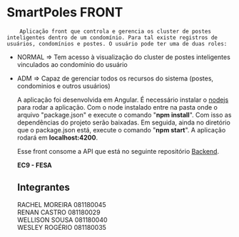 # SmartPoles FRONT
        Aplicação front que controla e gerencia os cluster de postes inteligentes dentro de um condomínio. Para tal existe registros de usuários, condomínios e postes. O usuário pode ter uma de duas roles:

- NORMAL => Tem acesso à visualização do cluster de postes inteligentes vinculados ao condomínio do usuário
- ADM => Capaz de gerenciar todos os recursos do sistema (postes, condominios e outros usuários)

  A aplicação foi desenvolvida em Angular. É necessário instalar o [nodejs](https://nodejs.org/en/) para rodar a aplicação.
  Com o node instalado entre na pasta onde o arquivo "package.json" e execute o comando "**npm install**". Com isso as dependências do projeto serão baixadas. Em seguida, ainda no diretório que o package.json está, execute o comando "**npm start**". A aplicação rodará em **localhost:4200**.

  Esse front consome a API que está no seguinte repositório [Backend](https://github.com/RenanCdS/smart-poles-back).

  **EC9 - FESA**

  ## Integrantes

  RACHEL MOREIRA 081180045  
  RENAN CASTRO 081180029  
  WELLISON SOUSA 081180040  
  WESLEY ROGÉRIO 081180035  
